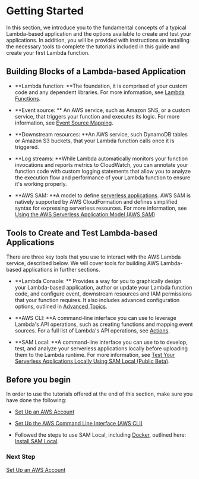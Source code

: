 # Getting Started<a name="getting-started"></a>

In this section, we introduce you to the fundamental concepts of a typical Lambda\-based application and the options available to create and test your applications\. In addition, you will be provided with instructions on installing the necessary tools to complete the tutorials included in this guide and create your first Lambda function\. 

## Building Blocks of a Lambda\-based Application<a name="lambda-application-fundamentals"></a>

+ **Lambda function: **The foundation, it is comprised of your custom code and any dependent libraries\. For more information, see [Lambda Functions](lambda-introduction-function.md)\.

+ **Event source: ** An AWS service, such as Amazon SNS, or a custom service, that triggers your function and executes its logic\. For more information, see [Event Source Mapping](java-invocation-options.md#intro-invocation-modes)\.

+ **Downstream resources: **An AWS service, such DynamoDB tables or Amazon S3 buckets, that your Lambda function calls once it is triggered\. 

+ **Log streams: **While Lambda automatically monitors your function invocations and reports metrics to CloudWatch, you can annotate your function code with custom logging statements that allow you to analyze the execution flow and performance of your Lambda function to ensure it's working properly\.

+ **AWS SAM: **A model to define [serverless applications](https://aws.amazon.com/serverless)\. AWS SAM is natively supported by AWS CloudFormation and defines simplified syntax for expressing serverless resources\. For more information, see [Using the AWS Serverless Application Model \(AWS SAM\)](serverless_app.md)

## Tools to Create and Test Lambda\-based Applications<a name="lambda-application-tools"></a>

There are three key tools that you use to interact with the AWS Lambda service, described below\. We will cover tools for building AWS Lambda\-based applications in further sections\.

+ **Lambda Console: ** Provides a way for you to graphically design your Lambda\-based application, author or update your Lambda function code, and configure event, downstream resources and IAM permissions that your function requires\. It also includes advanced configuration options, outlined in [Advanced Topics](advanced.md)\.

+ **AWS CLI: **A command\-line interface you can use to leverage Lambda's API operations, such as creating functions and mapping event sources\. For a full list of Lambda's API operations, see [Actions](API_Operations.md)\.

+ **SAM Local: **A command\-line interface you can use to to develop, test, and analyze your serverless applications locally before uploading them to the Lambda runtime\. For more information, see [Test Your Serverless Applications Locally Using SAM Local \(Public Beta\)](test-sam-local.md)\.

## Before you begin<a name="lambda-application-fundamentals-before-you-begin"></a>

In order to use the tutorials offered at the end of this section, make sure you have done the following:

+ [Set Up an AWS Account](setup.md) 

+ [Set Up the AWS Command Line Interface \(AWS CLI\)](setup-awscli.md)

+ Followed the steps to use SAM Local, including [Docker](https://www.docker.com), outlined here: [Install SAM Local](sam-cli-requirements.md)\. 

### Next Step<a name="setting-up-next-step-account"></a>
[Set Up an AWS Account](setup.md)
